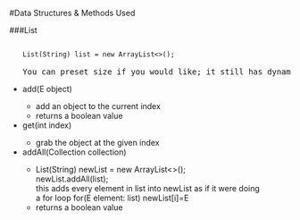 #Data Structures & Methods Used


###List
<ul>
<pre>
<code>
List(String) list = new ArrayList<>();
</code>
You can preset size if you would like; it still has dynamic growth.
</pre>
<!---->
<li>add(E object)</li>
<ul>
	<li>add an object to the current index</li>
	<li>returns a boolean value</li>
</ul>
<!---->
<li>get(int index)</li>
	<ul>
		<li>grab the object at the given index</li>
	</ul>
<!---->
<li>	addAll(Collection<? extends E> collection) </li>
<ul>
	<li>List(String) newList = new ArrayList<>();
	<br/>newList.addAll(list);
	<br/>this adds every element in list into newList as if it were doing
	<br/>a for loop for(E element: list) newList[i]=E
	</li>
	<li>returns a boolean value</li>
</ul>
<!---->
<ul>


<!--
isEmpty()
iterator()
	<code>return Iterator<Object></code>
add(int index, Object obj)
	<code>return Iterator<Object></code>
-->
<!--
<li>Method</li>
<ul>
	<li>Example</li>
	<li>Returns</li>
</ul>

-->
